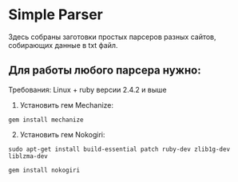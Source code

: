 # Simple Parser

Здесь собраны заготовки простых парсеров разных сайтов, собирающих данные в txt файл.

## Для работы любого парсера нужно:

Требования: Linux + ruby версии 2.4.2 и выше

1. Установить гем Mechanize:
```
gem install mechanize
```

2. Установить гем Nokogiri:
```
sudo apt-get install build-essential patch ruby-dev zlib1g-dev liblzma-dev

gem install nokogiri
```